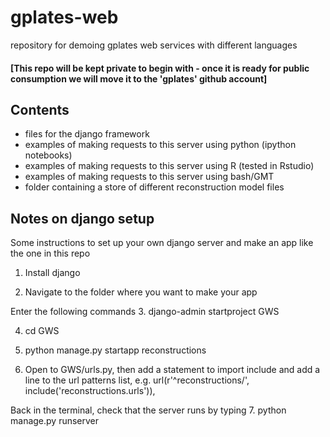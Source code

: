 # gplates-web
repository for demoing gplates web services with different languages

#### [This repo will be kept private to begin with - once it is ready for public consumption we will move it to the 'gplates' github account]

## Contents
- files for the django framework 
- examples of making requests to this server using python (ipython notebooks)
- examples of making requests to this server using R (tested in Rstudio)
- examples of making requests to this server using bash/GMT 
- folder containing a store of different reconstruction model files

## Notes on django setup
Some instructions to set up your own django server and make an app like the one in this repo

1. Install django

2. Navigate to the folder where you want to make your app

Enter the following commands 
3. django-admin startproject GWS

4. cd GWS

5. python manage.py startapp reconstructions

6. Open to GWS/urls.py, then add a statement to import include
and add a line to the url patterns list,
e.g. url(r'^reconstructions/', include('reconstructions.urls')),

Back in the terminal, check that the server runs by typing
7. python manage.py runserver


